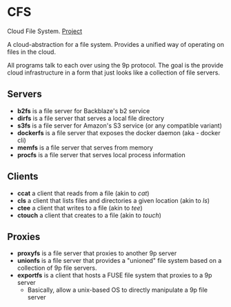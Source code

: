 # CFS

Cloud File System. [Project](https://3.basecamp.com/4288314/projects/13730131)

A cloud-abstraction for a file system. Provides a unified way of operating on
files in the cloud.

All programs talk to each over using the 9p protocol. The goal is the provide
cloud infrastructure in a form that just looks like a collection of file
servers.

## Servers

 - **b2fs** is a file server for Backblaze's b2 service
 - **dirfs** is a file server that serves a local file directory
 - **s3fs** is a file server for Amazon's S3 service (or any compatible variant)
 - **dockerfs** is a file server that exposes the docker daemon (aka - docker cli)
 - **memfs** is a file server that serves from memory
 - **procfs** is a file server that serves local process information

## Clients

 - **ccat** a client that reads from a file (akin to *cat*)
 - **cls** a client that lists files and directories a given location (akin to *ls*)
 - **ctee** a client that writes to a file (akin to *tee*)
 - **ctouch** a client that creates to a file (akin to *touch*)

## Proxies

 - **proxyfs** is a file server that proxies to another 9p server
 - **unionfs** is a file server that provides a "unioned" file system based on
   a collection of 9p file servers.
 - **exportfs** is a client that hosts a FUSE file system that proxies to a 9p server
     - Basically, allow a unix-based OS to directly manipulate a 9p file server
